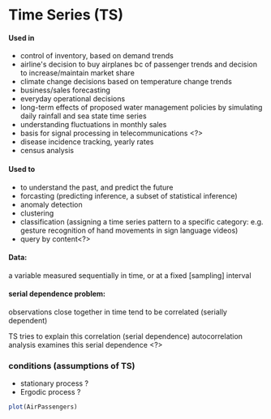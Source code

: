 # Time Series (TS)

#### Used in
- control of inventory, based on demand trends
- airline's decision to buy airplanes bc of passenger trends and decision to increase/maintain market share
- climate change decisions based on temperature change trends
- business/sales forecasting
- everyday operational decisions
- long-term effects of proposed water management policies by simulating daily rainfall and sea state time series
- understanding fluctuations in monthly sales
- basis for signal processing in telecommunications <?>
- disease incidence tracking, yearly rates
- census analysis

#### Used to
- to understand the past, and predict the future
- forcasting (predicting inference, a subset of statistical inference)
- anomaly detection
- clustering
- classification (assigning a time series pattern to a specific category: e.g. gesture recognition of hand movements in sign language videos)
- query by content<?>

#### Data: 
a variable measured sequentially in time, or at a fixed [sampling] interval 

#### serial dependence problem:
observations close together in time tend to be correlated (serially dependent)

TS tries to explain this correlation (serial dependence)
autocorrelation analysis examines this serial dependence <?>

### conditions (assumptions of TS)
- stationary process ?
- Ergodic process ?

```R
plot(AirPassengers)
```


